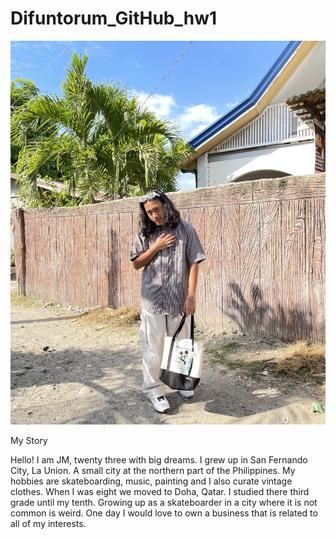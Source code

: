 # Difuntorum_GitHub_hw1

![](img/IMG_9610.jpg?raw=true "My photo")

My Story 

Hello! I am JM, twenty three with big dreams. I grew up in San Fernando City, La Union. A small city at the northern part of the Philippines. My hobbies are skateboarding, music, painting and I also curate vintage clothes. When I was eight we moved to Doha, Qatar. I studied there third grade until my tenth. Growing up as a skateboarder in a city where it is not common is weird. One day I would love to own a business that is related to all of my interests. 

